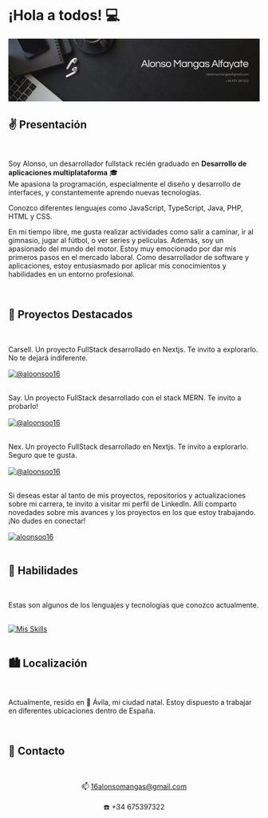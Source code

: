 # ¡Hola a todos! 💻

![Banner](Banner.png)

<h2>✌️ Presentación</h2>
<br>
<p>
    Soy Alonso, un desarrollador fullstack recién graduado en <strong>Desarrollo de aplicaciones multiplataforma</strong> 🎓<br>
    Me apasiona la programación, especialmente el diseño y desarrollo de interfaces, y constantemente aprendo nuevas tecnologías.
</p>
<p>
    Conozco diferentes lenguajes como JavaScript, TypeScript, Java, PHP, HTML y CSS.
</p>
<p>
    En mi tiempo libre, me gusta realizar actividades como salir a caminar, ir al gimnasio, jugar al fútbol, o ver series y películas. Además, soy un apasionado del mundo del motor. Estoy muy emocionado por dar mis primeros pasos en el mercado laboral. Como desarrollador de software y aplicaciones, estoy entusiasmado por aplicar mis conocimientos y habilidades en un entorno profesional.
</p>
<br>
<h2>🌟 Proyectos Destacados</h2>
<br>
<p>
Carsell. Un proyecto FullStack desarrollado en Nextjs. Te invito a explorarlo. No te dejará indiferente.
</p>
<a href="https://github.com/aloonsoo16/carsell" target="blank">
    <img align="center" src="https://img.shields.io/badge/GitHub-100000?style=for-the-badge&logo=github&logoColor=white" alt="@aloonsoo16" />
</a><br><br>
<p>
  <p>
Say. Un proyecto FullStack desarrollado con el stack MERN. Te invito a probarlo!
</p>
<a href="https://github.com/aloonsoo16/say" target="blank">
    <img align="center" src="https://img.shields.io/badge/GitHub-100000?style=for-the-badge&logo=github&logoColor=white" alt="@aloonsoo16" />
</a><br><br>
</p>
<p>
  <p>
Nex. Un proyecto FullStack desarrollado en Nextjs. Te invito a explorarlo. Seguro que te gusta.
</p>
<a href="https://github.com/aloonsoo16/nex" target="blank">
    <img align="center" src="https://img.shields.io/badge/GitHub-100000?style=for-the-badge&logo=github&logoColor=white" alt="@aloonsoo16" />
</a><br><br>
</p>
<p>
Si deseas estar al tanto de mis proyectos, repositorios y actualizaciones sobre mi carrera, te invito a visitar mi perfil de LinkedIn. Allí comparto novedades sobre mis avances y los proyectos en los que estoy trabajando. ¡No dudes en conectar!
</p>
<a href="" target="blank">
  <img align="center" src="https://img.shields.io/badge/LinkedIn-0077B5?style=for-the-badge&logo=linkedin&logoColor=white" alt="aloonsoo16"/>
</a><br>
<br>

<h2>🔮 Habilidades</h2>
<br>
<p>
    Estas son algunos de los lenguajes y tecnologías que conozco actualmente.
</p><br>
<a href="https://skillicons.dev">
    <img src="https://skillicons.dev/icons?i=js,ts,html,css,php,java,nextjs,react,nodejs,expressjs,tailwindcss,bootstrap,postgresql,mongodb,git,github,wordpress,figma" alt="Mis Skills" />
</a>
<br><br>

<h2>🏙️ Localización</h2>
<br>
<p>
    Actualmente, resido en 📌 Ávila, mi ciudad natal. Estoy dispuesto a trabajar en diferentes ubicaciones dentro de España.
</p>
<br>

<h2>📧 Contacto</h2>
<br>
<p style="text-align: center;">
   📫 <a href="mailto:16alonsomangas@gmail.com">16alonsomangas@gmail.com</a><br><br>
    ☎️ +34 675397322 <br><br>
</p>
